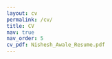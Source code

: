 ```yaml
---
layout: cv
permalink: /cv/
title: CV
nav: true
nav_order: 5
cv_pdf: Nishesh_Awale_Resume.pdf
---
```

